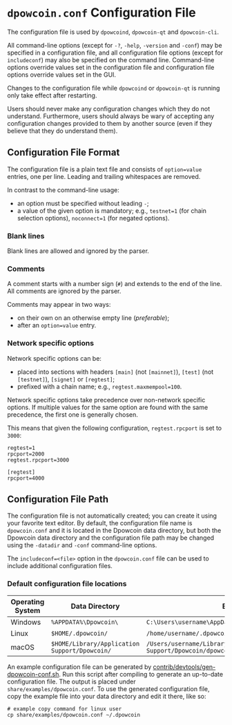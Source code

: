 # `dpowcoin.conf` Configuration File

The configuration file is used by `dpowcoind`, `dpowcoin-qt` and `dpowcoin-cli`.

All command-line options (except for `-?`, `-help`, `-version` and `-conf`) may be specified in a configuration file, and all configuration file options (except for `includeconf`) may also be specified on the command line. Command-line options override values set in the configuration file and configuration file options override values set in the GUI.

Changes to the configuration file while `dpowcoind` or `dpowcoin-qt` is running only take effect after restarting.

Users should never make any configuration changes which they do not understand. Furthermore, users should always be wary of accepting any configuration changes provided to them by another source (even if they believe that they do understand them).

## Configuration File Format

The configuration file is a plain text file and consists of `option=value` entries, one per line. Leading and trailing whitespaces are removed.

In contrast to the command-line usage:
- an option must be specified without leading `-`;
- a value of the given option is mandatory; e.g., `testnet=1` (for chain selection options), `noconnect=1` (for negated options).

### Blank lines

Blank lines are allowed and ignored by the parser.

### Comments

A comment starts with a number sign (`#`) and extends to the end of the line. All comments are ignored by the parser.

Comments may appear in two ways:
- on their own on an otherwise empty line (_preferable_);
- after an `option=value` entry.

### Network specific options

Network specific options can be:
- placed into sections with headers `[main]` (not `[mainnet]`), `[test]` (not `[testnet]`), `[signet]` or `[regtest]`;
- prefixed with a chain name; e.g., `regtest.maxmempool=100`.

Network specific options take precedence over non-network specific options.
If multiple values for the same option are found with the same precedence, the
first one is generally chosen.

This means that given the following configuration, `regtest.rpcport` is set to `3000`:

```
regtest=1
rpcport=2000
regtest.rpcport=3000

[regtest]
rpcport=4000
```

## Configuration File Path

The configuration file is not automatically created; you can create it using your favorite text editor. By default, the configuration file name is `dpowcoin.conf` and it is located in the Dpowcoin data directory, but both the Dpowcoin data directory and the configuration file path may be changed using the `-datadir` and `-conf` command-line options.

The `includeconf=<file>` option in the `dpowcoin.conf` file can be used to include additional configuration files.

### Default configuration file locations

Operating System | Data Directory | Example Path
-- | -- | --
Windows | `%APPDATA%\Dpowcoin\` | `C:\Users\username\AppData\Roaming\Dpowcoin\dpowcoin.conf`
Linux | `$HOME/.dpowcoin/` | `/home/username/.dpowcoin/dpowcoin.conf`
macOS | `$HOME/Library/Application Support/Dpowcoin/` | `/Users/username/Library/Application Support/Dpowcoin/dpowcoin.conf`

An example configuration file can be generated by [contrib/devtools/gen-dpowcoin-conf.sh](../contrib/devtools/gen-dpowcoin-conf.sh).
Run this script after compiling to generate an up-to-date configuration file.
The output is placed under `share/examples/dpowcoin.conf`.
To use the generated configuration file, copy the example file into your data directory and edit it there, like so:

```
# example copy command for linux user
cp share/examples/dpowcoin.conf ~/.dpowcoin
```

